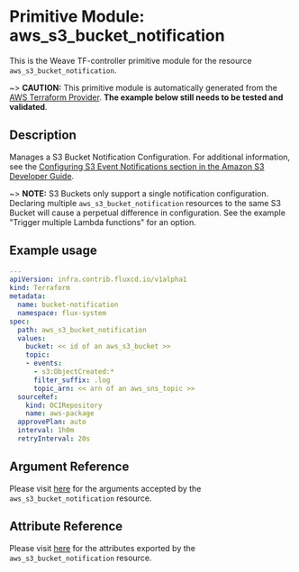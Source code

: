 
# Primitive Module: aws_s3_bucket_notification

This is the Weave TF-controller primitive module for the resource `aws_s3_bucket_notification`.

~> **CAUTION:** This primitive module is automatically generated from the [AWS Terraform Provider](https://registry.terraform.io/providers/hashicorp/aws/latest/docs/resources/s3_bucket_notification). **The example below still needs to be tested and validated**.

## Description

Manages a S3 Bucket Notification Configuration. For additional information, see the [Configuring S3 Event Notifications section in the Amazon S3 Developer Guide](https://docs.aws.amazon.com/AmazonS3/latest/dev/NotificationHowTo.html).

~> **NOTE:** S3 Buckets only support a single notification configuration. Declaring multiple `aws_s3_bucket_notification` resources to the same S3 Bucket will cause a perpetual difference in configuration. See the example "Trigger multiple Lambda functions" for an option.

## Example usage

```yaml
---
apiVersion: infra.contrib.fluxcd.io/v1alpha1
kind: Terraform
metadata:
  name: bucket-notification
  namespace: flux-system
spec:
  path: aws_s3_bucket_notification
  values:
    bucket: << id of an aws_s3_bucket >>
    topic:
    - events:
      - s3:ObjectCreated:*
      filter_suffix: .log
      topic_arn: << arn of an aws_sns_topic >>
  sourceRef:
    kind: OCIRepository
    name: aws-package
  approvePlan: auto
  interval: 1h0m
  retryInterval: 20s
```

## Argument Reference

Please visit [here](https://registry.terraform.io/providers/hashicorp/aws/latest/docs/resources/s3_bucket_notification#argument-reference) for the arguments accepted by the `aws_s3_bucket_notification` resource.

## Attribute Reference

Please visit [here](https://registry.terraform.io/providers/hashicorp/aws/latest/docs/resources/s3_bucket_notification#attributes-reference) for the attributes exported by the `aws_s3_bucket_notification` resource.
